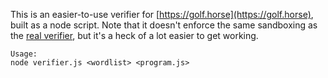 This is an easier-to-use verifier for [https://golf.horse](https://golf.horse), built as a node script.
Note that it doesn't enforce the same sandboxing as the [real verifier](https://github.com/ixchow/gh-verifier), but it's a heck of a lot easier to get working.
```
Usage:
node verifier.js <wordlist> <program.js>
```
